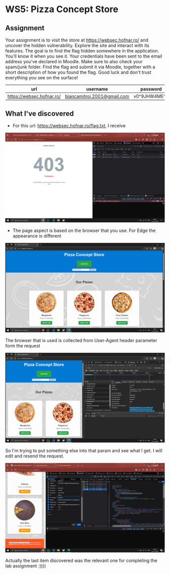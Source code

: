 # WS5: Pizza Concept Store

## Assignment
Your assignment is to visit the store at https://websec.hofnar.ro/ and uncover the hidden vulnerability.
Explore the site and interact with its features. The goal is to find the flag hidden somewhere in the application. You’ll know it when you see it.
Your credentials have been sent to the email address you've declared in Moodle.
Make sure to also check your spam/junk folder.
Find the flag and submit it via Moodle, together with a short description of how you found the flag.
Good luck and don't trust everything you see on the surface!

|url|username|password|
|-|-|-|
|https://websec.hofnar.ro/|biancamitroi.2001@gmail.com|v0\^9JHW4ME\^7|

## What I've discovered

- For this url: https://websec.hofnar.ro/flag.txt, I receive

![5](5.png)

- The page aspect is based on the browser that you use. For Edge the appearance is different

![6](6.png)

The browser that is used is collected from User-Agent header parameter form the request

![7](7.png)

So I'm trying to put something else into that param and see what I get. I will edit and resend the request.

![8](8.png)

Actually the last item discovered was the relevant one for completing the lab assignment :))))
